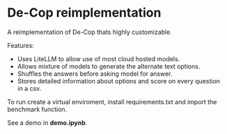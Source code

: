 # De-Cop reimplementation

A reimplementation of De-Cop thats highly customizable.

Features:
-  Uses LiteLLM to allow use of most cloud hosted models.
-  Allows mixture of models to generate the alternate text options.
-  Shuffles the answers before asking model for answer.
-  Stores detailed information about options and score on every question in a csv.

To run create a virtual enviroment, install requirements.txt and import the benchmark function.

See a demo in **demo.ipynb**.
